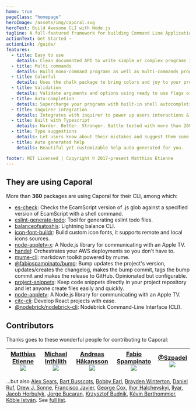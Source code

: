 ```yaml
---
home: true
pageClass: "homepage"
heroImage: /assets/img/caporal.svg
heroText: Build Awesome CLI with Node.js
tagline: A full-featured framework for building Command Line Applications with Node.js
actionText: Get Started →
actionLink: /guide/
features:
  - title: Easy to use
    details: Clean documented API to write simple or complex programs in Javascript or Typescript.
  - title: Multi commands
    details: Build mono-command programs as well as multi-commands program like git.
  - title: Colorful
    details: Uses the chalk package to bring colors and joy to your programs.
  - title: Validation
    details: Validate arguments and options using ready to use flags or bring you own.
  - title: Auto-completion
    details: Supercharge your programs with built-in shell autocompletion in bash, zsh and fish.
  - title: Inquirer integration
    details: Integrates with inquirer to power up users interactions & UI
  - title: Built with Typescript
    details: Harder. Better. Stronger. Battle tested with more than 200 unit tests.
  - title: Typo suggestions
    details: Let users know about their mistakes and suggest them some solutions.
  - title: Auto generated help
    details: Beautiful yet customizable help auto generated for you.

footer: MIT Licensed | Copyright © 2017-present Matthias Etienne
---
```


## They are using Caporal

<!-- @include-start DEPENDENTS.md -->

More than **360** packages are using Caporal for their CLI, among which:

- [es-check](https://www.npmjs.com/package/es-check): Checks the EcamScript version of .js glob against a specified version of EcamScript with a shell command.
- [eslint-generate-todo](https://www.npmjs.com/package/eslint-generate-todo): Tool for generating eslint todo files.
- [balanceofsatoshis](https://www.npmjs.com/package/balanceofsatoshis): Lightning balance CLI.
- [icon-font-buildr](https://www.npmjs.com/package/icon-font-buildr): Build custom icon fonts, it supports remote and local icons sources.
- [node-appletv-x](https://www.npmjs.com/package/node-appletv-x): A Node.js library for communicating with an Apple TV.
- [handel](https://www.npmjs.com/package/handel): Orchestrates your AWS deployments so you don't have to.
- [mume-cli](https://www.npmjs.com/package/mume-cli): markdown toolkit powered by mume.
- [@fabiospampinato/bump](https://www.npmjs.com/package/@fabiospampinato/bump): Bump updates the project's version, updates/creates the changelog, makes the bump commit, tags the bump commit and makes the release to GitHub. Opinionated but configurable.
- [project-snippets](https://www.npmjs.com/package/project-snippets): Keep code snippets directly in your project repository and let anyone create files easily and quickly.
- [node-appletv](https://www.npmjs.com/package/node-appletv): A Node.js library for communicating with an Apple TV.
- [citc-cli](https://www.npmjs.com/package/citc-cli): Develop React projects with ease.
- [@nodebrick/nodebrick-cli](https://www.npmjs.com/package/@nodebrick/nodebrick-cli): Nodebrick Command-Line Interface (CLI).

<!-- @include-end -->

## Contributors

Thanks goes to these wonderful people for contributing to Caporal:

<!-- @include-start CONTRIBUTORS.md -->

| <a href="https://github.com/mattallty">Matthias Etienne<br><img class="contributor" border="0" src="https://avatars2.githubusercontent.com/u/178616?v=4"></a> | <a href="https://github.com/kinok">Michael Inthilith<br><img class="contributor" border="0" src="https://avatars2.githubusercontent.com/u/3816424?v=4"></a> | <a href="https://github.com/thecodejunkie">Andreas Håkansson<br><img class="contributor" border="0" src="https://avatars0.githubusercontent.com/u/50543?v=4"></a> | <a href="https://github.com/fabiospampinato">Fabio Spampinato<br><img class="contributor" border="0" src="https://avatars1.githubusercontent.com/u/1812093?v=4"></a> | <a href="https://github.com/Szpadel">@Szpadel<br><img class="contributor" border="0" src="https://avatars3.githubusercontent.com/u/1857251?v=4"></a> |
| :-----------------------------------------------------------------------------------------------------------------------------------------------------------: | :---------------------------------------------------------------------------------------------------------------------------------------------------------: | :---------------------------------------------------------------------------------------------------------------------------------------------------------------: | :------------------------------------------------------------------------------------------------------------------------------------------------------------------: | :--------------------------------------------------------------------------------------------------------------------------------------------------: |

...but also <a href="https://github.com/searsaw">Alex Sears</a>, <a href="https://github.com/bbusschots">Bart Busscots</a>, <a href="https://github.com/Blackbaud-BobbyEarl">Bobby Earl</a>, <a href="https://github.com/bwinterton">Brayden Winterton</a>, <a href="https://github.com/DanielRuf">Daniel Ruf</a>, <a href="https://github.com/drewsonne">Drew J. Sonne</a>, <a href="https://github.com/fgarcia">Francisco Javier</a>, <a href="https://github.com/gcox">George Cox</a>, <a href="https://github.com/ihorskyi">Ihor Halchevskyi</a>, <a href="https://github.com/ilyar">Ilyar</a>, <a href="https://github.com/jhorbulyk">Jacob Horbulyk</a>, <a href="https://github.com/jorgebucaran">Jorge Bucaran</a>, <a href="https://github.com/budnix">Krzysztof Budnik</a>, <a href="https://github.com/bertho-zero">Kévin Berthommier</a>, <a href="https://github.com/kobleistvan">Köble István</a>. See <a href="https://github.com/mattallty/Caporal.js/graphs/contributors">full list</a>.

<!-- @include-end -->

